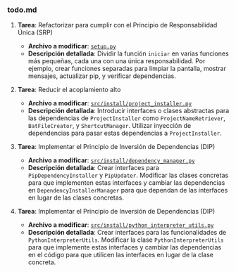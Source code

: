 ### todo.md

1. **Tarea**: Refactorizar para cumplir con el Principio de Responsabilidad Única (SRP)
   - **Archivo a modificar**: [`setup.py`](command:_github.copilot.openRelativePath?%5B%7B%22scheme%22%3A%22file%22%2C%22authority%22%3A%22%22%2C%22path%22%3A%22%2Fc%3A%2FAppServ%2Fwww%2FVisionArtificial%2Fsetup.py%22%2C%22query%22%3A%22%22%2C%22fragment%22%3A%22%22%7D%2C%2208cccf67-8c71-4694-8c33-efd05060254d%22%5D "c:\AppServ\www\VisionArtificial\setup.py")
   - **Descripción detallada**: Dividir la función `iniciar` en varias funciones más pequeñas, cada una con una única responsabilidad. Por ejemplo, crear funciones separadas para limpiar la pantalla, mostrar mensajes, actualizar pip, y verificar dependencias.

2. **Tarea**: Reducir el acoplamiento alto
   - **Archivo a modificar**: [`src/install/project_installer.py`](command:_github.copilot.openRelativePath?%5B%7B%22scheme%22%3A%22file%22%2C%22authority%22%3A%22%22%2C%22path%22%3A%22%2Fc%3A%2FAppServ%2Fwww%2FVisionArtificial%2Fsrc%2Finstall%2Fproject_installer.py%22%2C%22query%22%3A%22%22%2C%22fragment%22%3A%22%22%7D%2C%2208cccf67-8c71-4694-8c33-efd05060254d%22%5D "c:\AppServ\www\VisionArtificial\src\install\project_installer.py")
   - **Descripción detallada**: Introducir interfaces o clases abstractas para las dependencias de `ProjectInstaller` como `ProjectNameRetriever`, `BatFileCreator`, y `ShortcutManager`. Utilizar inyección de dependencias para pasar estas dependencias a `ProjectInstaller`.

3. **Tarea**: Implementar el Principio de Inversión de Dependencias (DIP)
   - **Archivo a modificar**: [`src/install/dependency_manager.py`](command:_github.copilot.openRelativePath?%5B%7B%22scheme%22%3A%22file%22%2C%22authority%22%3A%22%22%2C%22path%22%3A%22%2Fc%3A%2FAppServ%2Fwww%2FVisionArtificial%2Fsrc%2Finstall%2Fdependency_manager.py%22%2C%22query%22%3A%22%22%2C%22fragment%22%3A%22%22%7D%2C%2208cccf67-8c71-4694-8c33-efd05060254d%22%5D "c:\AppServ\www\VisionArtificial\src\install\dependency_manager.py")
   - **Descripción detallada**: Crear interfaces para `PipDependencyInstaller` y `PipUpdater`. Modificar las clases concretas para que implementen estas interfaces y cambiar las dependencias en `DependencyInstallerManager` para que dependan de las interfaces en lugar de las clases concretas.

4. **Tarea**: Implementar el Principio de Inversión de Dependencias (DIP)
   - **Archivo a modificar**: [`src/install/python_interpreter_utils.py`](command:_github.copilot.openRelativePath?%5B%7B%22scheme%22%3A%22file%22%2C%22authority%22%3A%22%22%2C%22path%22%3A%22%2Fc%3A%2FAppServ%2Fwww%2FVisionArtificial%2Fsrc%2Finstall%2Fpython_interpreter_utils.py%22%2C%22query%22%3A%22%22%2C%22fragment%22%3A%22%22%7D%2C%2208cccf67-8c71-4694-8c33-efd05060254d%22%5D "c:\AppServ\www\VisionArtificial\src\install\python_interpreter_utils.py")
   - **Descripción detallada**: Crear interfaces para las funcionalidades de `PythonInterpreterUtils`. Modificar la clase `PythonInterpreterUtils` para que implemente estas interfaces y cambiar las dependencias en el código para que utilicen las interfaces en lugar de la clase concreta.